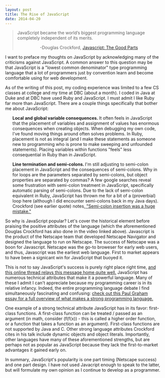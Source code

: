 ```yaml
---
layout: post
title: The Rise of JavaScript
date: 2014-04-20 
---
```


<blockquote class = "blogpost"> JavaScript became the world&#8217s biggest programming language completely independent of its merits. 

<p><center> -Douglas Crockford, <a href="https://www.youtube.com/watch?v=hQVTIJBZook" target="_blank">Javascript: The Good Parts</a></center></p>

</blockquote>

<p>I want to preface my thoughts on JavaScript by acknowledging many of the criticisms against JavaScript. A common answer to this question may be that JavaScript is a "lowest common denominator" type programming language that a lot of programmers just by convention learn and become comfortable using for web development.  </p>

<p> As of the writing of this post, my coding experience was limited to a few CS classes at college and my time at DBC (about a month). I coded in Java at Duke and at DBC have used Ruby and JavaScript. I must admit I like Ruby far more than JavaScript. There are a couple things specifically that bother me about JavaScript: </p>

<ul> <b> Local and global variable consequences. </b> It often feels in JavaScript that the placement of variables and assignment of values has enormous consequences when creating objects. When debugging my own code, I've found moving things around often solves problems. In Ruby, placement is not as integral (and I make these statements as someone new to programming who is prone to make sweeping and unfounded statements). Placing variables within functions "feels" less consequential in Ruby than in JavaScript. </ul>

<ul> <b> Line termination and semi-colons. </b>  I'm still adjusting to semi-colon placement in JavaScript and the consequences of semi-colons. Why in for loops are the parameters separated by semi-colons, but object properties are separated by commas? A few google searches reveal some frustration with semi-colon treatment in JavaScript, specifically automatic parsing of semi-colons. Due to the lack of semi-colon equivalent in Ruby, JavaScript has thrown me for a bit of a (proverbial) loop here (although I did encounter semi-colons back in my Java days). Crockford (see earlier quote) notes,<a href="http://www.crockford.com/javascript/javascript.html" target="_blank"> "Semi-colon insertion was a huge mistake."</a></ul>

<p> So why is JavaScript popular? Let's cover the historical element before praising the positive attributes of the language (which the aforementioned Douglas Crockford has also done in the video linked above). Javascript is the product of the Netscape team that developed Netscape Navigator and designed the language to run on Netscape. The success of Netscape was a boon for Javascript. Netscape was the go-to broweser for early web users, and thus, Javascript was the earliest web language. First to market appears to have been a signicant win for JavaScript that buoyed it. </p>

<p>This is not to say JavaScript's success is purely right place right time, <a href="http://programmers.stackexchange.com/questions/28947/how-did-javascript-become-popular" target="_blank"> and this online thread relays this message home quite well.</a> JavaScript has numerous technical attributes that make it a powerful language. Many of these I admit I can't appreciate because my programming career is in its relative infancy. Indeed, the entire programming language debate I find simultaneously fascinating and confusing: <a href="http://www.paulgraham.com/icad.html" target="_blank"> check out this Paul Graham essay for a full overview of what makes a strong programming language.</a> 

<p>One example of a strong technical attribute JavaScript has in its favor: first-class functions. A first-class function can be treated / passed as an argument (in math, consider (f(f(x)) - this is called a higher order function, or a function that takes a function as an argument). First-class functions are not supported by Java and C. Other strong language attributes Crockford cites in his talk include dynamic objects and object literals. Importantly, other languages have many of these aforementioned strengths, but are perhaps not as popular as JavaScript because they lack the first-to-market advantages it gained early on.</p>

<p> In summary, JavaScript's popularity is one part timing (Netscape success) and one part design. I have not used Javacript enough to speak to the latter, but will formulate my own opinion as I continue to develop as a programmer. </p>
